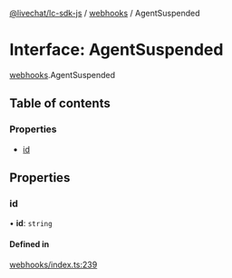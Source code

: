 [@livechat/lc-sdk-js](../README.md) / [webhooks](../modules/webhooks.md) / AgentSuspended

# Interface: AgentSuspended

[webhooks](../modules/webhooks.md).AgentSuspended

## Table of contents

### Properties

- [id](webhooks.AgentSuspended.md#id)

## Properties

### id

• **id**: `string`

#### Defined in

[webhooks/index.ts:239](https://github.com/livechat/lc-sdk-js/blob/4da1eb6/src/webhooks/index.ts#L239)
